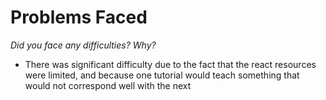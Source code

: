 # Problems Faced
*Did you face any difficulties? Why?*

- There was significant difficulty due to the fact that the react resources were limited, and because one tutorial would teach something that would not correspond well with the next
